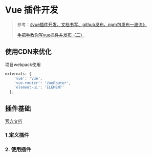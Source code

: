 # Vue 插件开发

> 参考：[《vue插件开发、文档书写、github发布、npm包发布一波流》](http://www.10tiao.com/html/780/201810/2650588232/1.html)
>
> [手把手教你写vue插件并发布（二）](https://www.cnblogs.com/adouwt/p/9655594.html)



## 使用CDN来优化

项目webpack使用

```javascript
externals: {
    'vue': 'Vue',
    'vue-router': 'VueRouter',
    'element-ui': 'ELEMENT'
  },
```





## 插件基础

[官方文档](https://cn.vuejs.org/v2/guide/plugins.html)

### 1.定义插件

### 2. 使用插件

